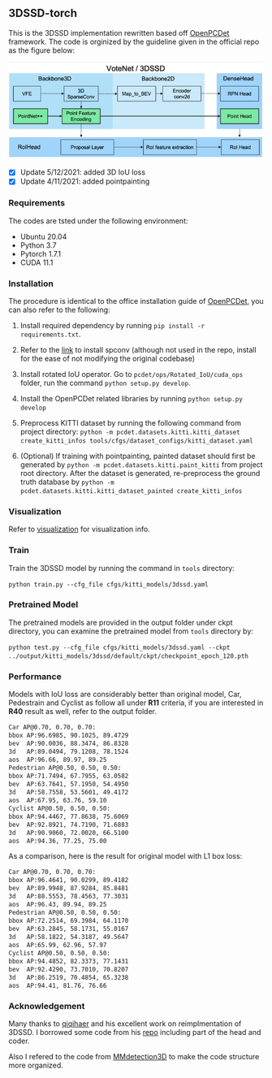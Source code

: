 ## 3DSSD-torch

This is the 3DSSD implementation rewritten based off [OpenPCDet](https://github.com/open-mmlab/OpenPCDet) framework. The code is orginized by the guideline given in the official repo as the figure below:

![plot](./docs/3dssd.png)
- [x] Update 5/12/2021: added 3D IoU loss
- [x] Update 4/11/2021: added pointpainting

### Requirements
The codes are tsted under the following environment:

- Ubuntu 20.04
- Python 3.7
- Pytorch 1.7.1
- CUDA 11.1

### Installation

The procedure is identical to the office installation guide of [OpenPCDet](https://github.com/open-mmlab/OpenPCDet/blob/master/docs/INSTALL.md), you can also refer to the following:

1. Install required dependency by running ```pip install -r requirements.txt```.

2. Refer to the [link](https://github.com/traveller59/spconv) to install spconv (although not used in the repo, install for the ease of not modifying the original codebase)

3. Install rotated IoU operator. Go to ```pcdet/ops/Rotated_IoU/cuda_ops``` folder, run the command ```python setup.py develop```.

4. Install the OpenPCDet related libraries by running ```python setup.py develop```

5. Preprocess KITTI dataset by running the following command from project directory: ```python -m pcdet.datasets.kitti.kitti_dataset create_kitti_infos tools/cfgs/dataset_configs/kitti_dataset.yaml```

6. (Optional) If training with pointpainting, painted dataset should first be generated by ```python -m pcdet.datasets.kitti.paint_kitti``` from project root directory. After the dataset is generated,
re-preprocess the ground truth database by ```python -m pcdet.datasets.kitti.kitti_dataset_painted create_kitti_infos```

### Visualization

Refer to [visualization](./docs/VISUAL.md) for visualization info.

### Train

Train the 3DSSD model by running the command in ```tools``` directory: 

```python train.py --cfg_file cfgs/kitti_models/3dssd.yaml ```

### Pretrained Model

The pretrained models are provided in the output folder under ckpt directory, you can examine the pretrained model from ```tools``` directory by:

```python test.py --cfg_file cfgs/kitti_models/3dssd.yaml --ckpt ../output/kitti_models/3dssd/default/ckpt/checkpoint_epoch_120.pth```


### Performance

Models with IoU loss are considerably better than original model, Car, Pedestrain and Cyclist as follow all under __R11__ criteria, if you are interested in __R40__ result as well, refer to the output folder.

```
Car AP@0.70, 0.70, 0.70:
bbox AP:96.6985, 90.1025, 89.4729
bev  AP:90.0036, 88.3474, 86.8328
3d   AP:89.0494, 79.1208, 78.1524
aos  AP:96.66, 89.97, 89.25
Pedestrian AP@0.50, 0.50, 0.50:
bbox AP:71.7494, 67.7955, 63.0582
bev  AP:63.7641, 57.1950, 54.4950
3d   AP:58.7558, 53.5601, 49.4172
aos  AP:67.95, 63.76, 59.10
Cyclist AP@0.50, 0.50, 0.50:
bbox AP:94.4467, 77.8638, 75.6069
bev  AP:92.8921, 74.7190, 71.6883
3d   AP:90.9060, 72.0020, 66.5100
aos  AP:94.36, 77.25, 75.00
```

As a comparison, here is the result for original model with L1 box loss: 

```
Car AP@0.70, 0.70, 0.70:
bbox AP:96.4641, 90.0299, 89.4182
bev  AP:89.9948, 87.9284, 85.8481
3d   AP:88.5553, 78.4563, 77.3031
aos  AP:96.43, 89.94, 89.25
Pedestrian AP@0.50, 0.50, 0.50:
bbox AP:72.2514, 69.3984, 64.1170
bev  AP:63.2845, 58.1731, 55.0167
3d   AP:58.1822, 54.3187, 49.5647
aos  AP:65.99, 62.96, 57.97
Cyclist AP@0.50, 0.50, 0.50:
bbox AP:94.4852, 82.3373, 77.1431
bev  AP:92.4290, 73.7010, 70.8207
3d   AP:86.2519, 70.4854, 65.3238
aos  AP:94.41, 81.76, 76.66
```
### Acknowledgement
Many thanks to [qiqihaer](https://github.com/qiqihaer) and his excellent work on reimplmentation of 3DSSD. I borrowed some code from his [repo](https://github.com/qiqihaer/3DSSD-pytorch-openPCDet) including part of the head and coder. 

Also I refered to the code from [MMdetection3D](https://github.com/open-mmlab/mmdetection3d) to make the code structure more organized.
